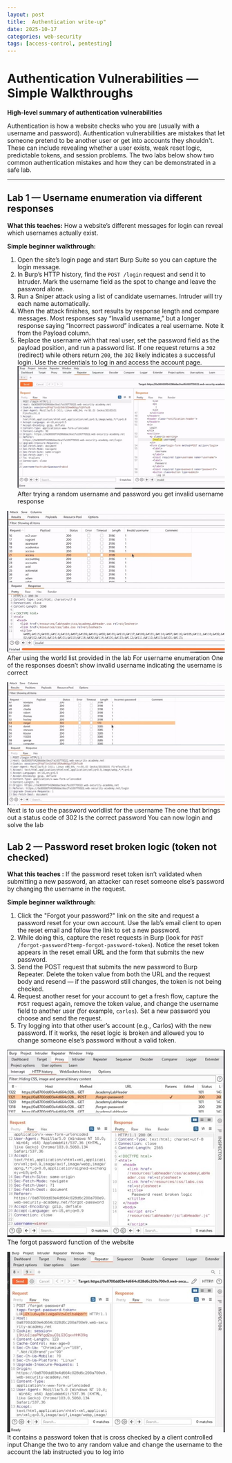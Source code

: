 ```yaml
---
layout: post
title:  Authentication write-up"
date: 2025-10-17
categories: web-security
tags: [access-control, pentesting]
---
```


# Authentication Vulnerabilities — Simple Walkthroughs

**High-level summary of authentication vulnerabilities**

Authentication is how a website checks who you are (usually with a username and password). Authentication vulnerabilities are mistakes that let someone pretend to be another user or get into accounts they shouldn't. These can include revealing whether a user exists, weak reset logic, predictable tokens, and session problems. The two labs below show two common authentication mistakes and how they can be demonstrated in a safe lab.

---

## Lab 1 — Username enumeration via different responses

**What this teaches:**
How a website’s different messages for login can reveal which usernames actually exist.

**Simple beginner walkthrough:**

1. Open the site’s login page and start Burp Suite so you can capture the login message.
2. In Burp’s HTTP history, find the `POST /login` request and send it to Intruder. Mark the username field as the spot to change and leave the password alone.
3. Run a Sniper attack using a list of candidate usernames. Intruder will try each name automatically.
4. When the attack finishes, sort results by response length and compare messages. Most responses say “Invalid username,” but a longer response saying “Incorrect password” indicates a real username. Note it from the Payload column.
5. Replace the username with that real user, set the password field as the payload position, and run a password list. If one request returns a `302` (redirect) while others return `200`, the `302` likely indicates a successful login. Use the credentials to log in and access the account page.
![image alt](https://github.com/Lispectree/web-sec/blob/e45d210d4c567c15095848a54cbce550f5835d21/web-security-labs/labs/authentication/AUTH%20Lab1%20Photo1.jpg)
After trying a random username and password you get invalid username response

![image alt](https://github.com/Lispectree/web-sec/blob/7a0062254ae4c5b5a76e8361a62f2eea927b3b13/web-security-labs/labs/authentication/AUTH%20Lab1%20Photo2.jpg)
After using the world list provided in the lab
For username enumeration 
One of the responses doesn’t show invalid username indicating the username is correct

![image alt](https://github.com/Lispectree/web-sec/blob/cea709aef87c24b9c6558be349a0a0a796f90ed4/web-security-labs/labs/authentication/AUTH%20Lab1%20Photo3.jpg)
Next is to use the password worldlist for the username
The one that brings out a status code of 302
Is the correct password
You can now login and solve the lab



## Lab 2 — Password reset broken logic (token not checked)

**What this teaches :**
If the password reset token isn’t validated when submitting a new password, an attacker can reset someone else’s password by changing the username in the request.

**Simple beginner walkthrough:**

1. Click the "Forgot your password?" link on the site and request a password reset for your own account. Use the lab’s email client to open the reset email and follow the link to set a new password.
2. While doing this, capture the reset requests in Burp (look for `POST /forgot-password?temp-forgot-password-token`). Notice the reset token appears in the reset email URL and the form that submits the new password.
3. Send the POST request that submits the new password to Burp Repeater. Delete the token value from both the URL and the request body and resend — if the password still changes, the token is not being checked.
4. Request another reset for your account to get a fresh flow, capture the `POST` request again, remove the token value, and change the username field to another user (for example, `carlos`). Set a new password you choose and send the request.
5. Try logging into that other user’s account (e.g., Carlos) with the new password. If it works, the reset logic is broken and allowed you to change someone else’s password without a valid token.

![image alt](https://github.com/Lispectree/web-sec/blob/f09eb5088fbdbb437656715644a42cfda65060c9/web-security-labs/labs/authentication/AUTH%20Lab2%20Photo1.jpg)
The forgot password function of the website

![image alt](https://github.com/Lispectree/web-sec/blob/a4690360a2b63db55abdbafa3ab1721b586f0244/web-security-labs/labs/authentication/AUTH%20Lab2%20Photo2.jpg)
It contains a password token that is cross checked by a client controlled input
Change the two to any random value and change the username to the account the lab instructed you to log into


